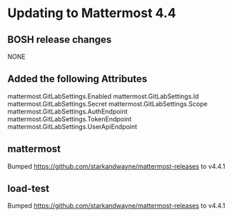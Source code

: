 # Updating to Mattermost 4.4

## BOSH release changes

NONE

## Added the following Attributes

mattermost.GitLabSettings.Enabled
mattermost.GitLabSettings.Id
mattermost.GitLabSettings.Secret
mattermost.GitLabSettings.Scope
mattermost.GitLabSettings.AuthEndpoint
mattermost.GitLabSettings.TokenEndpoint
mattermost.GitLabSettings.UserApiEndpoint

## mattermost
Bumped https://github.com/starkandwayne/mattermost-releases to v4.4.1

## load-test
Bumped https://github.com/starkandwayne/mattermost-releases to v4.4.1
